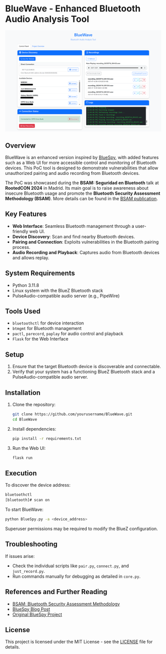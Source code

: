 # BlueWave - Enhanced Bluetooth Audio Analysis Tool

![BlueWave Screenshot](screenshot.png)

## Overview

BlueWave is an enhanced version inspired by [BlueSpy](https://github.com/TarlogicSecurity/BlueSpy), with added features such as a Web UI for more accessible control and monitoring of Bluetooth devices. This PoC tool is designed to demonstrate vulnerabilities that allow unauthorized pairing and audio recording from Bluetooth devices.

The PoC was showcased during the **BSAM: Seguridad en Bluetooth** talk at **RootedCON 2024** in Madrid. Its main goal is to raise awareness about insecure Bluetooth usage and promote the **Bluetooth Security Assessment Methodology (BSAM)**. More details can be found in the [BSAM publication](https://www.tarlogic.com/bsam/).

## Key Features

- **Web Interface**: Seamless Bluetooth management through a user-friendly web UI.
- **Device Discovery**: Scan and find nearby Bluetooth devices.
- **Pairing and Connection**: Exploits vulnerabilities in the Bluetooth pairing process.
- **Audio Recording and Playback**: Captures audio from Bluetooth devices and allows replay.

## System Requirements

- Python 3.11.8
- Linux system with the BlueZ Bluetooth stack
- PulseAudio-compatible audio server (e.g., PipeWire)

## Tools Used

- `bluetoothctl` for device interaction
- `btmgmt` for Bluetooth management
- `pactl`, `parecord`, `paplay` for audio control and playback
- `Flask` for the Web Interface

## Setup

1. Ensure that the target Bluetooth device is discoverable and connectable.
2. Verify that your system has a functioning BlueZ Bluetooth stack and a PulseAudio-compatible audio server.

## Installation

1. Clone the repository:
   ```bash
   git clone https://github.com/yourusername/BlueWave.git
   cd BlueWave
   ```

2. Install dependencies:
   ```bash
   pip install -r requirements.txt
   ```

3. Run the Web UI:
   ```bash
   flask run
   ```

## Execution

To discover the device address:
```bash
bluetoothctl
[bluetooth]# scan on
```

To start BlueWave:
```bash
python BlueSpy.py -a <device_address>
```

Superuser permissions may be required to modify the BlueZ configuration.

## Troubleshooting

If issues arise:
- Check the individual scripts like `pair.py`, `connect.py`, and `just_record.py`.
- Run commands manually for debugging as detailed in `core.py`.

## References and Further Reading

- [BSAM: Bluetooth Security Assessment Methodology](https://www.tarlogic.com/bsam/)
- [BlueSpy Blog Post](https://www.tarlogic.com/blog/bluespy-spying-on-bluetooth-conversations/)
- [Original BlueSpy Project](https://github.com/TarlogicSecurity/BlueSpy)

## License

This project is licensed under the MIT License - see the [LICENSE](LICENSE) file for details.
